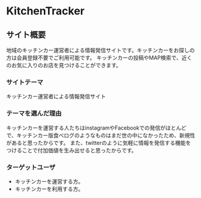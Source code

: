 # KitchenTracker

## サイト概要
地域のキッチンカー運営者による情報発信サイトです。キッチンカーをお探しの方は会員登録不要でご利用可能です。
キッチンカーの投稿やMAP検索で、近くのお気に入りのお店を見つけることができます。

### サイトテーマ
キッチンカー運営者による情報発信サイト

### テーマを選んだ理由
キッチンカーを運営する人たちはinstagramやFacebookでの発信がほとんどで、キッチンカー版食べログのようなものはまだ世の中になかったため、新規性があると思ったからです。
また、twitterのように気軽に情報を発信する機能をつけることで付加価値を生み出せると思ったからです。

### ターゲットユーザ
- キッチンカーを運営する方。
- キッチンカーを利用する方。

